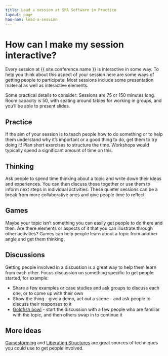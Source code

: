 ```yaml
---
title: Lead a session at SPA Software in Practice
layout: page
has-nav: lead-a-session
---
```


<h1>How can I make my session interactive?</h1>
<p>Every session at {{ site.conference.name }} is interactive in some way. To help you think about this aspect of your session here are some ways of getting people to participate. Most sessions include some presentation material as well as interactive elements.</p>
<p>Some practical details to consider: Sessions are 75 or 150 minutes long. Room capacity is 50, with seating around tables for working in groups, and you’ll be able to present slides.</p>
<h2>Practice</h2>
<p>If the aim of your session is to teach people how to do something or to help them understand why it’s important or a good thing to do, get them to try doing it! Plan short exercises to structure the time. Workshops would typically spend a significant amount of time on this.</p>
<h2>Thinking</h2>
<p>Ask people to spend time thinking about a topic and write down their ideas and experiences. You can then discuss these together or use them to inform next steps in individual activities. These quieter sessions can be a break from more collaborative ones and give people time to reflect.</p>
<h2>Games</h2>
<p>Maybe your topic isn’t something you can easily get people to do there and then. Are there elements or aspects of it that you can illustrate through other activities? Games can help people learn about a topic from another angle and get them thinking.</p>
<h2>Discussions</h2>
<p>Getting people involved in a discussion is a great way to help them learn from each other. Focus discussion on something specific to get people started, for example:</p>
<ul>
<li>Share a few examples or case studies and ask groups to discuss each one, or to come up with their own</li>
<li>Show the thing - give a demo, act out a scene - and ask people to discuss their responses to it</li>
<li><a href="https://en.wikipedia.org/wiki/Fishbowl_(conversation)">Goldfish bowl</a> - start the discussion with a few people who are familiar with the topic, and then others swap in to continue it</li>
</ul>
<h2>More ideas</h2>
<p><a href="http://gamestorming.com/">Gamestorming</a> and <a href="http://www.liberatingstructures.com/">Liberating Structures</a> are great sources of techniques you could use to get people involved.</p>
